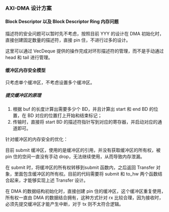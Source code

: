 ### AXI-DMA 设计方案

#### Block Descriptor 以及 Block Descriptor Ring 内存问题

描述符的安全问题可以暂时先不考虑，按照目前 YYY 的设计在 DMA 初始化时，直接创建固定数量的描述符，直接 pin 住，不进行过多的设计。

这里可以通过 VecDeque 提供的操作完成对环形描述符的管理，而不是手动通过 head 和 tail 进行管理。



#### 缓冲区内存安全模型

只考虑单个缓冲区，不考虑设置多个缓冲区。

##### 提交缓冲区的原理

1. 根据 buf 的长度计算出需要多少个 BD，并且计算出 start 和 end BD 的位置，在 BD 对应的位置打上开始和结束标记；
2. 传输时，直接将 start BD 的描述符指针写到对应的寄存器，并启动对应的通道即可。



针对缓冲区的内存安全的优化：

目前 submit 缓冲区，使用的是缓冲区的引用，并没有获取缓冲区的所有权，被 pin 住的空间一直没有手动 drop，无法继续使用，从而导致内存泄漏。



在 submit 时，将缓冲区的所有权转移到submit 函数内，之后返回 Transfer 对象，里面包含缓冲区的所有权。目前的代码需要将 submit  和 to_hw 两个函数结合起来，才能够实现上述 Transfer 设计。

在 DMA 的数据结构初始化时，直接创建 pin 住的缓冲区，这个缓冲区重复使用，所有权一直由 DMA 的数据结合拥有，这种方式针对 rx 比较合理，因为接收时，必须先提交缓冲区才能产生中断，对于 tx 则不太符合逻辑。











